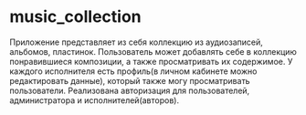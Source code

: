 # music_collection

Приложение представляет из себя коллекцию из аудиозаписей, альбомов, пластинок.
Пользователь может добавлять себе в коллекцию понравившиеся композиции, а также просматривать их содержимое.
У каждого исполнителя есть профиль(в личном кабинете можно редактировать данные), который также могу просматривать пользователи.
Реализована авторизация для пользователей, администратора и исполнителей(авторов).
